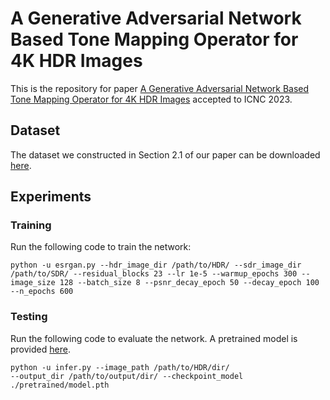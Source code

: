 # A Generative Adversarial Network Based Tone Mapping Operator for 4K HDR Images

This is the repository for paper [A Generative Adversarial Network Based Tone Mapping Operator for 4K HDR Images]() accepted to ICNC 2023.

## Dataset

The dataset we constructed in Section 2.1 of our paper can be downloaded [here](https://www.dropbox.com/s/0nh4837okzd0jtq/data_train.tar.xz?dl=0).

## Experiments

### Training

Run the following code to train the network:

```
python -u esrgan.py --hdr_image_dir /path/to/HDR/ --sdr_image_dir /path/to/SDR/ --residual_blocks 23 --lr 1e-5 --warmup_epochs 300 --image_size 128 --batch_size 8 --psnr_decay_epoch 50 --decay_epoch 100 --n_epochs 600
```

### Testing

Run the following code to evaluate the network. A pretrained model is provided [here](./pretrained/model.pth).

```
python -u infer.py --image_path /path/to/HDR/dir/ 
--output_dir /path/to/output/dir/ --checkpoint_model ./pretrained/model.pth 
```
